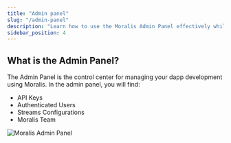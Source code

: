 ```yaml
---
title: "Admin panel"
slug: "/admin-panel"
description: "Learn how to use the Moralis Admin Panel effectively while developing your dapps."
sidebar_position: 4
---
```

## What is the Admin Panel?

The Admin Panel is the control center for managing your dapp development using Moralis. In the admin panel, you will find:

- API Keys
- Authenticated Users
- Streams Configurations
- Moralis Team

![Moralis Admin Panel](/img/content/9b911a1-Screen_Shot_2022-11-01_at_17.30.41.webp)